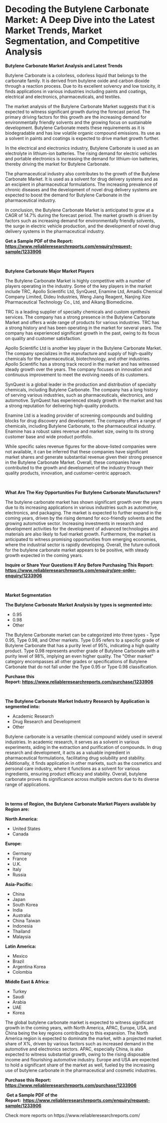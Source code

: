 <p><h1>Decoding the Butylene Carbonate Market: A Deep Dive into the Latest Market Trends, Market Segmentation, and Competitive Analysis</h1></p><p><strong>Butylene Carbonate Market Analysis and Latest Trends</strong></p>
<p><p>Butylene Carbonate is a colorless, odorless liquid that belongs to the carbonate family. It is derived from butylene oxide and carbon dioxide through a reaction process. Due to its excellent solvency and low toxicity, it finds applications in various industries including paints and coatings, electrical and electronics, pharmaceuticals, and textiles.</p><p>The market analysis of the Butylene Carbonate Market suggests that it is expected to witness significant growth during the forecast period. The primary driving factors for this growth are the increasing demand for environmentally friendly solvents and the growing focus on sustainable development. Butylene Carbonate meets these requirements as it is biodegradable and has low volatile organic compound emissions. Its use as a solvent in paints and coatings is expected to drive market growth further.</p><p>In the electrical and electronics industry, Butylene Carbonate is used as an electrolyte in lithium-ion batteries. The rising demand for electric vehicles and portable electronics is increasing the demand for lithium-ion batteries, thereby driving the market for Butylene Carbonate.</p><p>The pharmaceutical industry also contributes to the growth of the Butylene Carbonate Market. It is used as a solvent for drug delivery systems and as an excipient in pharmaceutical formulations. The increasing prevalence of chronic diseases and the development of novel drug delivery systems are expected to boost the demand for Butylene Carbonate in the pharmaceutical industry.</p><p>In conclusion, the Butylene Carbonate Market is anticipated to grow at a CAGR of 14.7% during the forecast period. The market growth is driven by factors such as increasing demand for environmentally friendly solvents, the surge in electric vehicle production, and the development of novel drug delivery systems in the pharmaceutical industry.</p></p>
<p><strong>Get a Sample PDF of the Report:&nbsp; <a href="https://www.reliableresearchreports.com/enquiry/request-sample/1233906">https://www.reliableresearchreports.com/enquiry/request-sample/1233906</a></strong></p>
<p>&nbsp;</p>
<p><strong>Butylene Carbonate Major Market Players</strong></p>
<p><p>The Butylene Carbonate Market is highly competitive with a number of players operating in the industry. Some of the key players in the market include TRC, Apollo Scientific Ltd, SynQuest, Enamine Ltd, Amadis Chemical Company Limited, Dideu Industries, Weng Jiang Reagent, Nanjing Xize Pharmaceutical Technology Co., Ltd, and Aikang Biomedicine.</p><p>TRC is a leading supplier of specialty chemicals and custom synthesis services. The company has a strong presence in the Butylene Carbonate Market and offers a wide range of products for various industries. TRC has a strong history and has been operating in the market for several years. The company has experienced significant growth in the past, owing to its focus on quality and customer satisfaction.</p><p>Apollo Scientific Ltd is another key player in the Butylene Carbonate Market. The company specializes in the manufacture and supply of high-quality chemicals for the pharmaceutical, biotechnology, and other industries. Apollo Scientific has a strong track record in the market and has witnessed steady growth over the years. The company focuses on innovation and continuous improvement to meet the evolving needs of its customers.</p><p>SynQuest is a global leader in the production and distribution of specialty chemicals, including Butylene Carbonate. The company has a long history of serving various industries, such as pharmaceuticals, electronics, and automotive. SynQuest has experienced steady growth in the market and has a strong reputation for delivering high-quality products.</p><p>Enamine Ltd is a leading provider of screening compounds and building blocks for drug discovery and development. The company offers a range of chemicals, including Butylene Carbonate, to the pharmaceutical industry. Enamine has a robust sales revenue and market size, owing to its strong customer base and wide product portfolio.</p><p>While specific sales revenue figures for the above-listed companies were not available, it can be inferred that these companies have significant market shares and generate substantial revenue given their strong presence in the Butylene Carbonate Market. Overall, these companies have contributed to the growth and development of the industry through their quality products, innovation, and customer-centric approach.</p></p>
<p>&nbsp;</p>
<p><strong>What Are The Key Opportunities For Butylene Carbonate Manufacturers?</strong></p>
<p><p>The butylene carbonate market has shown significant growth over the years due to its increasing applications in various industries such as automotive, electronics, and packaging. The market is expected to further expand in the coming years, driven by the rising demand for eco-friendly solvents and the growing automotive sector. Increasing investments in research and development activities for the development of advanced technologies and materials are also likely to fuel market growth. Furthermore, the market is anticipated to witness promising opportunities from emerging economies, where the industrial sector is rapidly developing. Overall, the future outlook for the butylene carbonate market appears to be positive, with steady growth expected in the coming years.</p></p>
<p><strong>Inquire or Share Your Questions If Any Before Purchasing This Report: <a href="https://www.reliableresearchreports.com/enquiry/pre-order-enquiry/1233906">https://www.reliableresearchreports.com/enquiry/pre-order-enquiry/1233906</a></strong></p>
<p>&nbsp;</p>
<p><strong>Market Segmentation</strong></p>
<p><strong>The Butylene Carbonate Market Analysis by types is segmented into:</strong></p>
<p><ul><li>0.95</li><li>0.98</li><li>Other</li></ul></p>
<p><p>The Butylene Carbonate market can be categorized into three types - Type 0.95, Type 0.98, and Other markets. Type 0.95 refers to a specific grade of Butylene Carbonate that has a purity level of 95%, indicating a high quality product. Type 0.98 represents another grade of Butylene Carbonate with a purity level of 98%, implying an even higher quality. The "Other market" category encompasses all other grades or specifications of Butylene Carbonate that do not fall under the Type 0.95 or Type 0.98 classification.</p></p>
<p><strong>Purchase this Report:&nbsp;<a href="https://www.reliableresearchreports.com/purchase/1233906">https://www.reliableresearchreports.com/purchase/1233906</a></strong></p>
<p>&nbsp;</p>
<p><strong>The Butylene Carbonate Market Industry Research by Application is segmented into:</strong></p>
<p><ul><li>Academic Research</li><li>Drug Research and Development</li><li>Other</li></ul></p>
<p><p>Butylene carbonate is a versatile chemical compound widely used in several industries. In academic research, it serves as a solvent in various experiments, aiding in the extraction and purification of compounds. In drug research and development, it acts as a valuable ingredient in pharmaceutical formulations, facilitating drug solubility and stability. Additionally, it finds application in other markets, such as the cosmetics and personal care industry, where it functions as a solvent for various ingredients, ensuring product efficacy and stability. Overall, butylene carbonate proves its significance across multiple sectors due to its diverse range of applications.</p></p>
<p>&nbsp;</p>
<p><strong>In terms of Region, the Butylene Carbonate Market Players available by Region are:</strong></p>
<p>
    <p> <strong> North America: </strong>
        <ul>
            <li>United States</li>
            <li>Canada</li>
        </ul>
        </p> 
    <p> <strong> Europe: </strong>
        <ul>
            <li>Germany</li>
            <li>France</li>
            <li>U.K.</li>
            <li>Italy</li>
            <li>Russia</li>
        </ul>
        </p> 
    <p> <strong> Asia-Pacific: </strong>
        <ul>
            <li>China</li>
            <li>Japan</li>
            <li>South Korea</li>
            <li>India</li>
            <li>Australia</li>
            <li>China Taiwan</li>
            <li>Indonesia</li>
            <li>Thailand</li>
            <li>Malaysia</li>
        </ul>
        </p> 
    <p> <strong> Latin America: </strong>
        <ul>
            <li>Mexico</li>
            <li>Brazil</li>
            <li>Argentina Korea</li>
            <li>Colombia</li>
        </ul>
        </p> 
    <p> <strong> Middle East & Africa: </strong>
        <ul>
            <li>Turkey</li>
            <li>Saudi</li>
            <li>Arabia</li>
            <li>UAE</li>
            <li>Korea</li>
        </ul>
    </p>
    </p>
<p><p>The global butylene carbonate market is expected to witness significant growth in the coming years, with North America, APAC, Europe, USA, and China being the key regions contributing to this expansion. The North America region is expected to dominate the market, with a projected market share of X%, driven by various factors such as increased demand in the automotive and electronics sectors. APAC, especially China, is also expected to witness substantial growth, owing to the rising disposable income and flourishing automotive industry. Europe and USA are expected to hold a significant share of the market as well, fueled by the increasing use of butylene carbonate in the pharmaceutical and cosmetic industries.</p></p>
<p><strong>Purchase this Report: <a href="https://www.reliableresearchreports.com/purchase/1233906">https://www.reliableresearchreports.com/purchase/1233906</a></strong></p>
<p>&nbsp;<strong>Get a Sample PDF of the Report:&nbsp;&nbsp;<a href="https://www.reliableresearchreports.com/enquiry/request-sample/1233906">https://www.reliableresearchreports.com/enquiry/request-sample/1233906</a></strong></p>
<p><strong></strong></p>
<p>Check more reports on https://www.reliableresearchreports.com/</p>